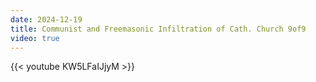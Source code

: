 ```yaml
---
date: 2024-12-19
title: Communist and Freemasonic Infiltration of Cath. Church 9of9
video: true
---
```



{{< youtube KW5LFaIJjyM >}}
